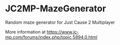 # JC2MP-MazeGenerator
Random maze generator for Just Cause 2 Multiplayer

More information at https://www.jc-mp.com/forums/index.php/topic,5894.0.html
